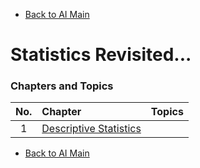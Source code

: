 * [Back to AI Main](../../README.md)

# Statistics Revisited...

### Chapters and Topics
|No.|Chapter|Topics|
|:-:|:------|:-----|
| 1 |[Descriptive Statistics](./ch01/note.md)||






* [Back to AI Main](../../README.md)